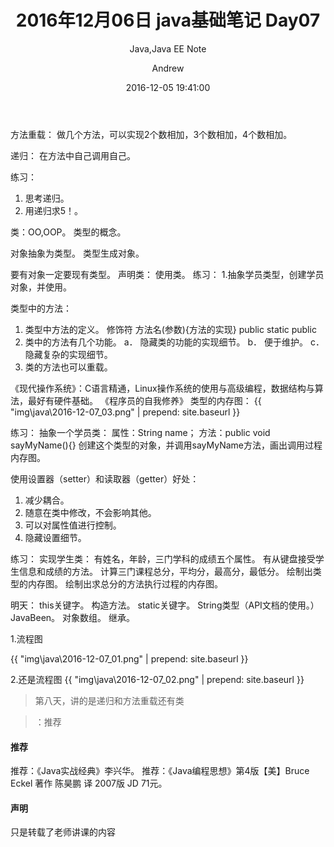 ﻿---
layout:     post
title:      "2016年12月06日 java基础笔记 Day07"
subtitle:   "Java,Java EE Note"
date:       2016-12-05 19:41:00
author:     "Andrew"
header-img: "img/post-bg-js-version.jpg"
tags:
    - Java 基础
    - Java
    - 学习笔记
---

方法重载：
做几个方法，可以实现2个数相加，3个数相加，4个数相加。

递归：
在方法中自己调用自己。

练习：
1.	思考递归。
2.	用递归求5！。



类：OO,OOP。
类型的概念。

对象抽象为类型。
类型生成对象。

要有对象一定要现有类型。
声明类：
使用类。
练习：
1.抽象学员类型，创建学员对象，并使用。

类型中的方法：
1.	类型中方法的定义。
修饰符  方法名(参数){方法的实现}
public static
public
2.	类中的方法有几个功能。
a．	隐藏类的功能的实现细节。
b．	便于维护。
c．	隐藏复杂的实现细节。
3.	类的方法也可以重载。

《现代操作系统》：C语言精通，Linux操作系统的使用与高级编程，数据结构与算法，最好有硬件基础。
《程序员的自我修养》
类型的内存图：
{{ "img\java\2016-12-07_03.png" | prepend: site.baseurl }}

 
练习：
抽象一个学员类：
属性：String name；
方法：public void sayMyName(){}
创建这个类型的对象，并调用sayMyName方法，画出调用过程内存图。

使用设置器（setter）和读取器（getter）好处：
1.	减少耦合。
2.	随意在类中修改，不会影响其他。
3.	可以对属性值进行控制。
4.	隐藏设置细节。

练习：
实现学生类：
有姓名，年龄，三门学科的成绩五个属性。
有从键盘接受学生信息和成绩的方法。
计算三门课程总分，平均分，最高分，最低分。
绘制出类型的内存图。
绘制出求总分的方法执行过程的内存图。

明天：
this关键字。
构造方法。
static关键字。
String类型（API文档的使用。）
JavaBeen。
对象数组。
继承。



1.流程图

{{ "img\java\2016-12-07_01.png" | prepend: site.baseurl }}


2.还是流程图
{{ "img\java\2016-12-07_02.png" | prepend: site.baseurl }}


> 第八天，讲的是递归和方法重载还有类

> ：推荐

#### 推荐
推荐：《Java实战经典》李兴华。
推荐：《Java编程思想》第4版【美】Bruce Eckel 著作 陈昊鹏 译   2007版  JD 71元。


#### 声明
只是转载了老师讲课的内容




